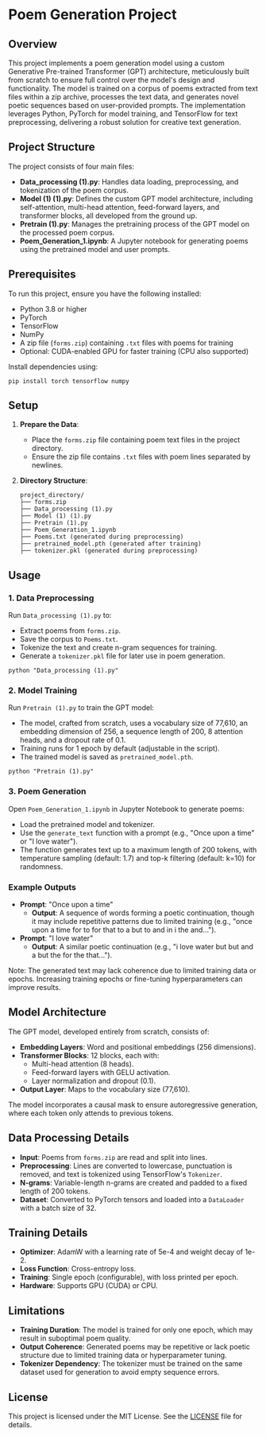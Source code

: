 # Poem Generation Project

## Overview
This project implements a poem generation model using a custom Generative Pre-trained Transformer (GPT) architecture, meticulously built from scratch to ensure full control over the model's design and functionality. The model is trained on a corpus of poems extracted from text files within a zip archive, processes the text data, and generates novel poetic sequences based on user-provided prompts. The implementation leverages Python, PyTorch for model training, and TensorFlow for text preprocessing, delivering a robust solution for creative text generation.

## Project Structure
The project consists of four main files:
- **Data_processing (1).py**: Handles data loading, preprocessing, and tokenization of the poem corpus.
- **Model (1) (1).py**: Defines the custom GPT model architecture, including self-attention, multi-head attention, feed-forward layers, and transformer blocks, all developed from the ground up.
- **Pretrain (1).py**: Manages the pretraining process of the GPT model on the processed poem corpus.
- **Poem_Generation_1.ipynb**: A Jupyter notebook for generating poems using the pretrained model and user prompts.

## Prerequisites
To run this project, ensure you have the following installed:
- Python 3.8 or higher
- PyTorch
- TensorFlow
- NumPy
- A zip file (`forms.zip`) containing `.txt` files with poems for training
- Optional: CUDA-enabled GPU for faster training (CPU also supported)

Install dependencies using:
```
pip install torch tensorflow numpy
```

## Setup
1. **Prepare the Data**:
   - Place the `forms.zip` file containing poem text files in the project directory.
   - Ensure the zip file contains `.txt` files with poem lines separated by newlines.

2. **Directory Structure**:
   ```
   project_directory/
   ├── forms.zip
   ├── Data_processing (1).py
   ├── Model (1) (1).py
   ├── Pretrain (1).py
   ├── Poem_Generation_1.ipynb
   ├── Poems.txt (generated during preprocessing)
   ├── pretrained_model.pth (generated after training)
   ├── tokenizer.pkl (generated during preprocessing)
   ```

## Usage
### 1. Data Preprocessing
Run `Data_processing (1).py` to:
- Extract poems from `forms.zip`.
- Save the corpus to `Poems.txt`.
- Tokenize the text and create n-gram sequences for training.
- Generate a `tokenizer.pkl` file for later use in poem generation.

```
python "Data_processing (1).py"
```

### 2. Model Training
Run `Pretrain (1).py` to train the GPT model:
- The model, crafted from scratch, uses a vocabulary size of 77,610, an embedding dimension of 256, a sequence length of 200, 8 attention heads, and a dropout rate of 0.1.
- Training runs for 1 epoch by default (adjustable in the script).
- The trained model is saved as `pretrained_model.pth`.

```
python "Pretrain (1).py"
```

### 3. Poem Generation
Open `Poem_Generation_1.ipynb` in Jupyter Notebook to generate poems:
- Load the pretrained model and tokenizer.
- Use the `generate_text` function with a prompt (e.g., "Once upon a time" or "I love water").
- The function generates text up to a maximum length of 200 tokens, with temperature sampling (default: 1.7) and top-k filtering (default: k=10) for randomness.

### Example Outputs
- **Prompt**: "Once upon a time"
  - **Output**: A sequence of words forming a poetic continuation, though it may include repetitive patterns due to limited training (e.g., "once upon a time for to for that to a but to and in i the and...").
- **Prompt**: "I love water"
  - **Output**: A similar poetic continuation (e.g., "i love water but but and a but the for the that...").

Note: The generated text may lack coherence due to limited training data or epochs. Increasing training epochs or fine-tuning hyperparameters can improve results.

## Model Architecture
The GPT model, developed entirely from scratch, consists of:
- **Embedding Layers**: Word and positional embeddings (256 dimensions).
- **Transformer Blocks**: 12 blocks, each with:
  - Multi-head attention (8 heads).
  - Feed-forward layers with GELU activation.
  - Layer normalization and dropout (0.1).
- **Output Layer**: Maps to the vocabulary size (77,610).

The model incorporates a causal mask to ensure autoregressive generation, where each token only attends to previous tokens.

## Data Processing Details
- **Input**: Poems from `forms.zip` are read and split into lines.
- **Preprocessing**: Lines are converted to lowercase, punctuation is removed, and text is tokenized using TensorFlow's `Tokenizer`.
- **N-grams**: Variable-length n-grams are created and padded to a fixed length of 200 tokens.
- **Dataset**: Converted to PyTorch tensors and loaded into a `DataLoader` with a batch size of 32.

## Training Details
- **Optimizer**: AdamW with a learning rate of 5e-4 and weight decay of 1e-2.
- **Loss Function**: Cross-entropy loss.
- **Training**: Single epoch (configurable), with loss printed per epoch.
- **Hardware**: Supports GPU (CUDA) or CPU.

## Limitations
- **Training Duration**: The model is trained for only one epoch, which may result in suboptimal poem quality.
- **Output Coherence**: Generated poems may be repetitive or lack poetic structure due to limited training data or hyperparameter tuning.
- **Tokenizer Dependency**: The tokenizer must be trained on the same dataset used for generation to avoid empty sequence errors.

## License
This project is licensed under the MIT License. See the [LICENSE](LICENSE) file for details.